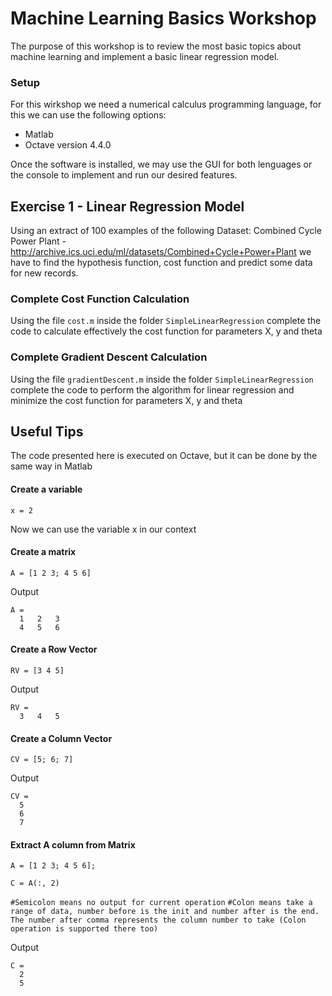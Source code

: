 # Machine Learning Basics Workshop

The purpose of this workshop is to review the most basic topics about machine learning and implement a 
basic linear regression model.

### Setup

For this wirkshop we need a numerical calculus programming language, for this we can use the following options:

- Matlab
- Octave version 4.4.0

Once the software is installed, we may use the GUI for both lenguages or the console to implement and run our desired features.


## Exercise 1 - Linear Regression Model

Using an extract of 100 examples of the following Dataset: Combined Cycle Power Plant - http://archive.ics.uci.edu/ml/datasets/Combined+Cycle+Power+Plant
we have to find the hypothesis function, cost function and predict some data for new records.

### Complete Cost Function Calculation

Using the file `cost.m` inside the folder `SimpleLinearRegression` complete the code to calculate effectively the cost function for parameters X, y and theta

### Complete Gradient Descent Calculation

Using the file `gradientDescent.m` inside the folder `SimpleLinearRegression` complete the code to perform the algorithm for linear regression and minimize the cost function for
parameters X, y and theta


## Useful Tips

The code presented here is executed on Octave, but it can be done by the same way in Matlab

#### Create a variable
```
x = 2
```
Now we can use the variable x in our context

#### Create a matrix
```
A = [1 2 3; 4 5 6]
```
Output
```
A = 
  1   2   3
  4   5   6
```

#### Create a Row Vector
```
RV = [3 4 5]
```
Output
```
RV =
  3   4   5
```

#### Create a Column Vector
```
CV = [5; 6; 7]
```
Output
```
CV =
  5
  6
  7
```

#### Extract A column from Matrix
```
A = [1 2 3; 4 5 6];

C = A(:, 2)
```
`#Semicolon means no output for current operation`
`#Colon means take a range of data, number before is the init and number after is the end. The number after comma represents the column number to take (Colon operation is supported there too)`

Output
```
C = 
  2
  5
```
